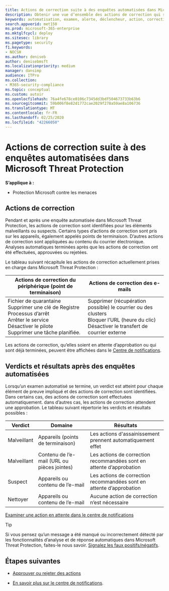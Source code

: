 ```yaml
---
title: Actions de correction suite à des enquêtes automatisées dans Microsoft Threat Protection
description: Obtenir une vue d’ensemble des actions de correction qui suivent des enquêtes automatisées dans Microsoft Threat Protection
keywords: automatisation, examen, alerte, déclencheur, action, correction
search.appverid: met150
ms.prod: microsoft-365-enterprise
ms.mktglfcycl: deploy
ms.sitesec: library
ms.pagetype: security
f1.keywords:
- NOCSH
ms.author: deniseb
author: denisebmsft
ms.localizationpriority: medium
manager: dansimp
audience: ITPro
ms.collection:
- M365-security-compliance
ms.topic: conceptual
ms.custom: autoir
ms.openlocfilehash: 76a4fe678ce0106c7345dd3bdf504673733b63b6
ms.sourcegitcommit: 59b006f8e82d1772cae2029f278a59ae8a106736
ms.translationtype: MT
ms.contentlocale: fr-FR
ms.lasthandoff: 02/25/2020
ms.locfileid: "42266050"
---
```

# <a name="remediation-actions-following-automated-investigations-in-microsoft-threat-protection"></a>Actions de correction suite à des enquêtes automatisées dans Microsoft Threat Protection

**S’applique à :**
- Protection Microsoft contre les menaces


## <a name="remediation-actions"></a>Actions de correction

Pendant et après une enquête automatisée dans Microsoft Threat Protection, les actions de correction sont identifiées pour les éléments malveillants ou suspects. Certains types d’actions de correction sont pris sur les appareils, également appelés points de terminaison. D’autres actions de correction sont appliquées au contenu du courrier électronique. Analyses automatiques terminées après que les actions de correction ont été effectuées, approuvées ou rejetées.

Le tableau suivant récapitule les actions de correction actuellement prises en charge dans Microsoft Threat Protection : 

|Actions de correction du périphérique (point de terminaison)  |Actions de correction des e-mails  |
|---------|---------|
|Fichier de quarantaine<br/>Supprimer une clé de Registre<br/>Processus d’arrêt <br/>Arrêter le service <br/>Désactiver le pilote <br/>Supprimer une tâche planifiée.      |Supprimer (récupération possible) le courrier ou des clusters<br/>Bloquer l’URL (heure du clic)<br/>Désactiver le transfert de courrier externe          |

Les actions de correction, qu’elles soient en attente d’approbation ou qui sont déjà terminées, peuvent être affichées dans le [Centre de notifications](https://docs.microsoft.com/microsoft-365/security/mtp/mtp-action-center).

## <a name="verdicts-and-outcomes-following-automated-investigations"></a>Verdicts et résultats après des enquêtes automatisées

Lorsqu’un examen automatisé se termine, un verdict est atteint pour chaque élément de preuve impliqué et des actions de correction sont identifiées. Dans certains cas, des actions de correction sont effectuées automatiquement. dans d’autres cas, les actions de correction attendent une approbation. Le tableau suivant répertorie les verdicts et résultats possibles :

|Verdict    |Domaine   |Résultats|
|------|------|------|
|Malveillant  |Appareils (points de terminaison)    |Les actions d'assainissement prennent automatiquement effet|
|Malveillant  |Contenu de l’e-mail (URL ou pièces jointes) | Les actions de correction recommandées sont en attente d’approbation|
|Suspect |Appareils ou contenu de l’e-mail |Les actions de correction recommandées sont en attente d’approbation|
|Nettoyer  |Appareils ou contenu de l’e-mail   |Aucune action de correction n’est nécessaire|

[Examiner une action en attente dans le centre de notifications](mtp-autoir-actions.md#review-a-pending-action-in-the-action-center)

> [!TIP]
> Si vous pensez qu’un message a été manqué ou incorrectement détecté par les fonctionnalités d’analyse et de réponse automatiques dans Microsoft Threat Protection, faites-le nous savoir. [Signalez les faux positifs/négatifs](mtp-autoir-report-false-positives-negatives.md).

## <a name="next-steps"></a>Étapes suivantes

- [Approuver ou rejeter des actions](https://docs.microsoft.com/microsoft-365/security/mtp/mtp-autoir-actions)

- [En savoir plus sur le centre de notifications](https://docs.microsoft.com/microsoft-365/security/mtp/mtp-action-center).
